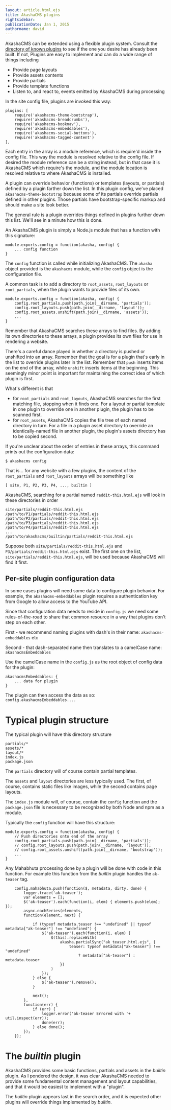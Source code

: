 ```yaml
---
layout: article.html.ejs
title: AkashaCMS plugins
rightsidebar:
publicationDate: Jan 1, 2015
authorname: david
---
```

AkashaCMS can be extended using a flexible plugin system.  Consult the [directory of known plugins](../plugins/index.html) to see if the one you desire has already been built.  If not, Plugins are easy to implement and can do a wide range of things including

* Provide page layouts
* Provide assets contents
* Provide partials
* Provide template functions
* Listen to, and react to, events emitted by AkashaCMS during processing

In the site config file, plugins are invoked this way:

    plugins: [
        require('akashacms-theme-bootstrap'),
        require('akashacms-breadcrumbs'),
        require('akashacms-booknav'),
        require('akashacms-embeddables'),
        require('akashacms-social-buttons'),
        require('akashacms-tagged-content')
    ],

Each entry in the array is a module reference, which is require'd inside the config file.  This way the module is resolved relative to the config file.  If desired the module reference can be a string instead, but in that case it is AkashaCMS which require's the module, and the module location is resolved relative to where AkashaCMS is installed.

A plugin can override behavior (functions) or templates (layouts, or partials) defined by a plugin farther down the list.  In this plugin config, we've placed `akashacms-theme-bootstrap` because some of its partials override partials defined in other plugins.  Those partials have bootstrap-specific markup and should make a site look better.

The general rule is a plugin overrides things defined in plugins further down this list.  We'll see in a minute how this is done.

An AkashaCMS plugin is simply a Node.js module that has a function with this signature:

    module.exports.config = function(akasha, config) {
        ... config function
    }

The `config` function is called while initializing AkashaCMS.  The `akasha` object provided is the `akashacms` module, while the `config` object is the configuration file.

A common task is to add a directory to `root_assets`, `root_layouts` or `root_partials`, when the plugin wants to provide files of its own.

    module.exports.config = function(akasha, config) {
        config.root_partials.push(path.join(__dirname, 'partials'));
        config.root_layouts.push(path.join(__dirname, 'layout'));
        config.root_assets.unshift(path.join(__dirname, 'assets'));
        ...
    }

Remember that AkashaCMS searches these arrays to find files.  By adding its own directories to these arrays, a plugin provides its own files for use in rendering a website.

There's a careful dance played in whether a directory is pushed or unshifted into an array.  Remember that the goal is for a plugin that's early in the list to override plugins later in the list.  Remember that `push` inserts items on the end of the array, while `unshift` inserts items at the beginning.  This seemingly minor point is important for maintaining the correct idea of which plugin is first.

What's different is that

* for `root_partials` and `root_layouts`, AkashaCMS searches for the first matching file, stopping when it finds one.  For a layout or partial template in one plugin to override one in another plugin, the plugin has to be scanned first.
* for `root_assets`, AkashaCMS copies the file tree of each named directory in turn.  For a file in a plugin asset directory to override an identically-named file in another plugin, the plugin's assets directory has to be copied second.

If you're unclear about the order of entries in these arrays, this command prints out the configuration data:

    $ akashacms config

That is... for any website with a few plugins, the content of the `root_partials` and `root_layouts` arrays will be something like

    [ site, P1, P2, P3, P4, ..., builtin ]

AkashaCMS, searching for a partial named `reddit-this.html.ejs` will look in these directories in order

    site/partials/reddit-this.html.ejs
    /path/to/P1/partials/reddit-this.html.ejs
    /path/to/P2/partials/reddit-this.html.ejs
    /path/to/P3/partials/reddit-this.html.ejs
    /path/to/P4/partials/reddit-this.html.ejs
    ...
    /path/to/akashacms/builtin/partials/reddit-this.html.ejs

Suppose both `site/partials/reddit-this.html.ejs` and `P3/partials/reddit-this.html.ejs` exist.  The first one on the list, `site/partials/reddit-this.html.ejs`, will be used because AkashaCMS will find it first.

## Per-site plugin configuration data

In some cases plugins will need some data to configure plugin behavior.  For example, the `akashacms-embeddables` plugin requires a authentication key from Google to allow access to the YouTube API.

Since that configuration data needs to reside in `config.js` we need some rules-of-the-road to share that common resource in a way that plugins don't step on each other.

First - we recommend naming plugins with dash's in their name:  `akashacms-embeddables` etc

Second - that dash-separated name then translates to a camelCase name:  `akashacmsEmbeddables`

Use the camelCase name in the `config.js` as the root object of config data for the plugin:

    akashacmsEmbeddables: {
        ... data for plugin
    }

The plugin can then access the data as so:  `config.akashacmsEmbeddables....`

# Typical plugin structure

The typical plugin will have this directory structure

    partials/*
    assets/*
    layout/*
    index.js
    package.json

The `partials` directory will of course contain partial templates.

The `assets` and `layout` directories are less typically used.  The first, of course, contains static files like images, while the second contains page layouts.

The `index.js` module will, of course, contain the `config` function and the `package.json` file is necessary to be recognized by both Node and npm as a module.

Typically the `config` function will have this structure:

    module.exports.config = function(akasha, config) {
        // Push directories onto end of the array
        config.root_partials.push(path.join(__dirname, 'partials'));
        // config.root_layouts.push(path.join(__dirname, 'layout'));
        // config.root_assets.unshift(path.join(__dirname, 'bootstrap'));
        ...
    }

Any Mahabhuta processing done by a plugin will be done with code in this function.  For example this function from the _builtin_ plugin handles the `ak-teaser` tag.


        config.mahabhuta.push(function($, metadata, dirty, done) {
        	logger.trace('ak-teaser');
            var elements = [];
            $('ak-teaser').each(function(i, elem) { elements.push(elem); });
            async.eachSeries(elements,
            function(element, next) {
			
				if (typeof metadata.teaser !== "undefined" || typeof metadata["ak-teaser"] !== "undefined") {
					$('ak-teaser').each(function(i, elem) {
						$(this).replaceWith(
							akasha.partialSync("ak_teaser.html.ejs", {
								teaser: typeof metadata["ak-teaser"] !== "undefined"
									? metadata["ak-teaser"] : metadata.teaser
							})
						)
					});
				} else {
					$('ak-teaser').remove();
				}
            
				next();
            }, 
            function(err) {
				if (err) {
					logger.error('ak-teaser Errored with '+ util.inspect(err));
					done(err);
				} else done();
            });
        });

# The _builtin_ plugin

AkashaCMS provides some basic functions, partials and assets in the _builtin_ plugin.  As I pondered the design, it was clear AkashaCMS needed to provide some fundamental content management and layout capabilities, and that it would be easiest to implement with a "plugin".

The _builtin_ plugin appears last in the search order, and it is expected other plugins will override things implemented by _builtin_.